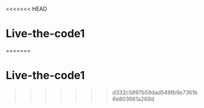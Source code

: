 <<<<<<< HEAD
# Live-the-code1
=======
# Live-the-code1
>>>>>>> d332c5897b59dad549fb9e7361b6e803661a269d
